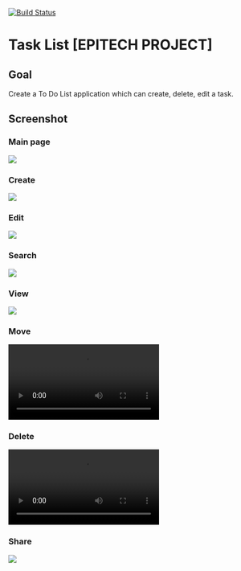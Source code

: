 [![Build Status](https://travis-ci.com/Fernans96/EPITECH_Todolist.svg?token=Ryue47FRqKM2wEXzY1EP&branch=master)](https://travis-ci.com/Fernans96/EPITECH_Todolist)

# Task List [EPITECH PROJECT]
## Goal
Create a To Do List application which can create, delete, edit a task.
## Screenshot
### Main page
![](https://github.com/Fernans96/EPITECH_Todolist/blob/master/screenshot/main.png)
### Create
![](https://github.com/Fernans96/EPITECH_Todolist/blob/master/screenshot/create.png)
### Edit
![](https://github.com/Fernans96/EPITECH_Todolist/blob/master/screenshot/edit.png)
### Search
![](https://github.com/Fernans96/EPITECH_Todolist/blob/master/screenshot/search.png)
### View
![](https://github.com/Fernans96/EPITECH_Todolist/blob/master/screenshot/view.png)
### Move
![](https://github.com/Fernans96/EPITECH_Todolist/blob/master/screenshot/move.mp4)
### Delete
![](https://github.com/Fernans96/EPITECH_Todolist/blob/master/screenshot/move.mp4)
### Share
![](https://github.com/Fernans96/EPITECH_Todolist/blob/master/screenshot/share.png)